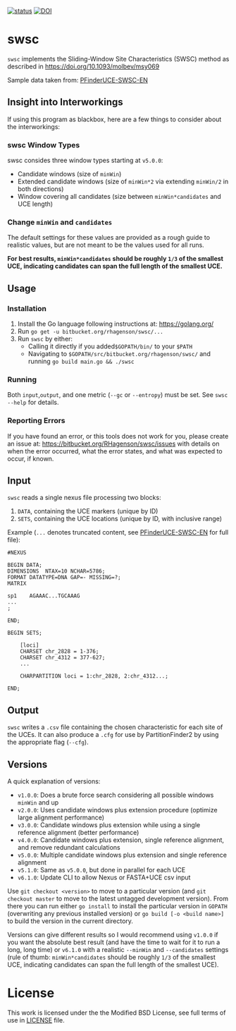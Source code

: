 [![status](http://joss.theoj.org/papers/b01aa9474605d9516d710ae25b6b8168/status.svg)](http://joss.theoj.org/papers/b01aa9474605d9516d710ae25b6b8168)
[![DOI](https://zenodo.org/badge/DOI/10.5281/zenodo.2542907.svg)](https://doi.org/10.5281/zenodo.2542907)

# swsc

`swsc` implements the Sliding-Window Site Characteristics (SWSC) method as described in <https://doi.org/10.1093/molbev/msy069>

Sample data taken from: [PFinderUCE-SWSC-EN]

[PFinderUCE-SWSC-EN]: https://github.com/Tagliacollo/PFinderUCE-SWSC-EN

## Insight into Interworkings

If using this program as blackbox, here are a few things to consider about the interworkings:

### swsc Window Types

swsc consides three window types starting at `v5.0.0`:

+ Candidate windows (size of `minWin`)
+ Extended candidate windows (size of `minWin*2` via extending `minWin/2` in both directions)
+ Window covering all candidates (size between `minWin*candidates` and UCE length)

### Change `minWin` and `candidates`

The default settings for these values are provided as a rough guide to realistic values, but are not meant to be the values used for all runs.

**For best results, `minWin*candidates` should be roughly `1/3` of the smallest UCE, indicating candidates can span the full length of the smallest UCE.**

## Usage

### Installation

1. Install the Go language following instructions at: <https://golang.org/>
2. Run `go get -u bitbucket.org/rhagenson/swsc/...`
3. Run `swsc` by either:
    + Calling it directly if you added`$GOPATH/bin/` to your `$PATH`
    + Navigating to `$GOPATH/src/bitbucket.org/rhagenson/swsc/` and running `go build main.go && ./swsc`

### Running

Both `input`,`output`, and one metric (`--gc` or `--entropy`) must be set. See `swsc --help` for details.

### Reporting Errors

If you have found an error, or this tools does not work for you, please create an issue at: <https://bitbucket.org/RHagenson/swsc/issues> with details on when the error occurred, what the error states, and what was expected to occur, if known.

## Input

`swsc` reads a single nexus file processing two blocks:

1. `DATA`, containing the UCE markers (unique by ID)
2. `SETS`, containing the UCE locations (unique by ID, with inclusive range)

Example (`...` denotes truncated content, see [PFinderUCE-SWSC-EN] for full file):

```text
#NEXUS

BEGIN DATA;
DIMENSIONS  NTAX=10 NCHAR=5786;
FORMAT DATATYPE=DNA GAP=- MISSING=?;
MATRIX

sp1    AGAAAC...TGCAAAG
...
;

END;

BEGIN SETS;

    [loci]
    CHARSET chr_2828 = 1-376;
    CHARSET chr_4312 = 377-627;
    ...

    CHARPARTITION loci = 1:chr_2828, 2:chr_4312...;

END;
```

## Output

`swsc` writes a `.csv` file containing the chosen characteristic for each site of the UCEs. It can also produce a `.cfg` for use by PartitionFinder2 by using the appropriate flag (`--cfg`).

## Versions

A quick explanation of versions:

+ `v1.0.0`: Does a brute force search considering all possible windows `minWin` and up
+ `v2.0.0`: Uses candidate windows plus extension procedure (optimize large alignment performance)
+ `v3.0.0`: Candidate windows plus extension while using a single reference alignment (better performance)
+ `v4.0.0`: Candidate windows plus extension, single reference alignment, and remove redundant calculations
+ `v5.0.0`: Multiple candidate windows plus extension and single reference alignment
+ `v5.1.0`: Same as `v5.0.0`, but done in parallel for each UCE
+ `v6.1.0`: Update CLI to allow Nexus or FASTA+UCE csv input

Use `git checkout <version>` to move to a particular version (and `git checkout master` to move to the latest untagged development version). From there you can run either `go install` to install the particular version in `GOPATH` (overwriting any previous installed version) or `go build [-o <build name>]` to build the version in the current directory.

Versions can give different results so I would recommend using `v1.0.0` if you want the absolute best result (and have the time to wait for it to run a long, long time) or `v6.1.0` with a realistic `--minWin` and `--candidates` settings (rule of thumb: `minWin*candidates` should be roughly `1/3` of the smallest UCE, indicating candidates can span the full length of the smallest UCE).

# License

This work is licensed under the the Modified BSD License, see full terms of use in [LICENSE](./LICENSE) file.

